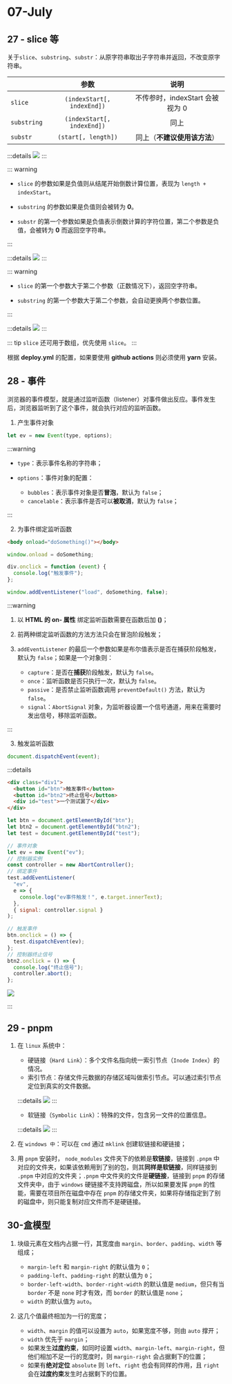 # 07-July

## 27 - slice 等

关于`slice`、`substring`、`substr`：从原字符串取出子字符串并返回，不改变原字符串。

|             |            参数            |              说明               |
| ----------- | :------------------------: | :-----------------------------: |
| `slice`     | `(indexStart[, indexEnd])` | 不传参时，indexStart 会被视为 0 |
| `substring` | `(indexStart[, indexEnd])` |              同上               |
| `substr`    |    `(start[, length])`     |  同上（**不建议使用该方法**）   |

:::details
![](/images/2022/07-27-01.jpg)
:::

::: warning

- `slice` 的参数如果是负值则从结尾开始倒数计算位置，表现为 `length + indexStart`。

- `substring` 的参数如果是负值则会被转为 **0**。

- `substr` 的第一个参数如果是负值表示倒数计算的字符位置，第二个参数是负值，会被转为 **0** 而返回空字符串。

:::

:::details
![](/images/2022/07-27-02.jpg)
:::

::: warning

- `slice` 的第一个参数大于第二个参数（正数情况下），返回空字符串。

- `substring` 的第一个参数大于第二个参数，会自动更换两个参数位置。

:::

:::details
![](/images/2022/07-27-03.jpg)
:::

::: tip
`slice` 还可用于数组，优先使用 `slice`。
:::

根据 **deploy.yml** 的配置，如果要使用 **github actions** 则必须使用 **yarn** 安装。

## 28 - 事件

浏览器的事件模型，就是通过监听函数（listener）对事件做出反应。事件发生后，浏览器监听到了这个事件，就会执行对应的监听函数。

1. 产生事件对象

```js
let ev = new Event(type, options);
```

:::warning

- `type`：表示事件名称的字符串；
- `options`：事件对象的配置：

  - `bubbles`：表示事件对象是否**冒泡**，默认为 `false`；
  - `cancelable`：表示事件是否可以**被取消**，默认为 `false`；

:::

2. 为事件绑定监听函数

```html
<body onload="doSomething()"></body>
```

```js
window.onload = doSomething;

div.onclick = function (event) {
  console.log("触发事件");
};
```

```js
window.addEventListener("load", doSomething, false);
```

:::warning

1. 以 **HTML 的 on- 属性** 绑定监听函数需要在函数后加 **()**；

2. 前两种绑定监听函数的方法方法只会在冒泡阶段触发；

3. `addEventListener` 的最后一个参数如果是布尔值表示是否在捕获阶段触发，默认为 `false`；如果是一个对象则：

   - `capture`：是否在**捕获**阶段触发，默认为 `false`。
   - `once`：监听函数是否只执行一次，默认为 `false`。
   - `passive`：是否禁止监听函数调用 `preventDefault()` 方法，默认为 `false`。
   - `signal`：`AbortSignal` 对象，为监听器设置一个信号通道，用来在需要时发出信号，移除监听函数。

:::

3. 触发监听函数

```js
document.dispatchEvent(event);
```

:::details

```html
<div class="div1">
  <button id="btn">触发事件</button>
  <button id="btn2">终止信号</button>
  <div id="test">一个测试罢了</div>
</div>
```

```js
let btn = document.getElementById("btn");
let btn2 = document.getElementById("btn2");
let test = document.getElementById("test");

// 事件对象
let ev = new Event("ev");
// 控制器实例
const controller = new AbortController();
// 绑定事件
test.addEventListener(
  "ev",
  e => {
    console.log("ev事件触发！", e.target.innerText);
  },
  { signal: controller.signal }
);

// 触发事件
btn.onclick = () => {
  test.dispatchEvent(ev);
};
// 控制器终止信号
btn2.onclick = () => {
  console.log("终止信号");
  controller.abort();
};
```

![](/images/2022/07-28-01.gif)

:::

## 29 - pnpm

1. 在 `linux` 系统中：

   - 硬链接（`Hard Link`）：多个文件名指向统一索引节点（`Inode Index`）的情况。
   - 索引节点：存储文件元数据的存储区域叫做索引节点。可以通过索引节点定位到真实的文件数据。

   :::details
   ![](/images/2022/07-29-01.jpg)
   :::

   - 软链接（`Symbolic Link`）：特殊的文件，包含另一文件的位置信息。

   :::details
   ![](/images/2022/07-29-02.jpg)
   :::

2. 在 `windows 中`：可以在 `cmd` 通过 `mklink` 创建软链接和硬链接；

3. 用 `pnpm` 安装时， `node_modules` 文件夹下的依赖是**软链接**，链接到 `.pnpm` 中对应的文件夹，如果该依赖用到了别的包，则其**同样是软链接**，同样链接到 `.pnpm` 中对应的文件夹；`.pnpm` 中文件夹的文件是**硬链接**，链接到 `pnpm` 的存储文件夹中，由于 `windows` 硬链接不支持跨磁盘，所以如果要发挥 `pnpm` 的性能，需要在项目所在磁盘中存在 `pnpm` 的存储文件夹，如果将存储指定到了别的磁盘中，则只能复制对应文件而不是硬链接。

## 30-盒模型

1. 块级元素在文档内占据一行，其宽度由 `margin`、`border`、`padding`、`width` 等组成；

   - `margin-left` 和 `margin-right` 的默认值为 `0`；
   - `padding-left`、`padding-right` 的默认值为 `0`；
   - `border-left-width`、`border-right-width` 的默认值是 `medium`，但只有当`border` 不是 `none` 时才有效，而 `border` 的默认值是 `none`；
   - `width` 的默认值为 `auto`。

2. 这几个值最终相加为一行的宽度；

   - `width`、`margin` 的值可以设置为 `auto`，如果宽度不够，则由 `auto` 撑开；
   - `width` 优先于 `margin`；
   - 如果发生**过度约束**，如同时设置 `width`、`margin-left`、`margin-right`，但他们相加不足一行的宽度时，则 `margin-right` 会占据剩下的位置；
   - 如果有**绝对定位** `absolute` 则 `left`、`right` 也会有同样的作用，且 `right` 会在**过度约束**发生时占据剩下的位置。
